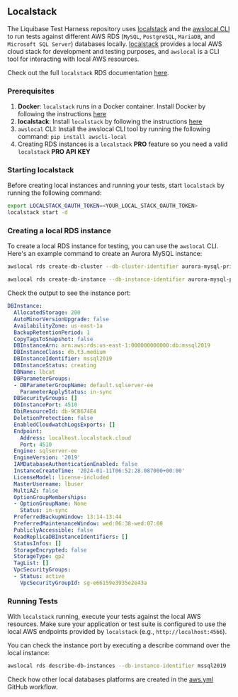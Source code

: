 ## Localstack

The Liquibase Test Harness repository uses [localstack](https://www.localstack.cloud/) and the [awslocal CLI](https://github.com/localstack/awscli-local) to run tests against different AWS RDS (`MySQL`, `PostgreSQL`, `MariaDB`, and `Microsoft SQL Server`) databases locally. [localstack](https://www.localstack.cloud/) provides a local AWS cloud stack for development and testing purposes, and `awslocal` is a CLI tool for interacting with local AWS resources.

Check out the full `localstack` RDS documentation [here](https://docs.localstack.cloud/user-guide/aws/rds/).

### Prerequisites

1. **Docker**: `localstack` runs in a Docker container. Install Docker by following the instructions [here](https://docs.docker.com/engine/install/)
2. **localstack**: Install `localstack` by following the instructions [here](https://docs.localstack.cloud/getting-started/installation/)
3. `awslocal` CLI: Install the awslocal CLI tool by running the following command: `pip install awscli-local`
4. Creating RDS instances is a `localstack` **PRO** feature so you need a valid `localstack` **PRO API KEY**

### Starting localstack

Before creating local instances and running your tests, start `localstack` by running the following command:

```bash
export LOCALSTACK_OAUTH_TOKEN=<YOUR_LOCAL_STACK_OAUTH_TOKEN>
localstack start -d
```

### Creating a local RDS instance

To create a local RDS instance for testing, you can use the `awslocal` CLI. Here's an example command to create an Aurora MySQL instance:

```bash
awslocal rds create-db-cluster --db-cluster-identifier aurora-mysql-primary-cluster --engine aurora-mysql --engine-version 8.0 --database-name test --master-username test --master-user-password test

awslocal rds create-db-instance --db-instance-identifier aurora-mysql-primary-cluster-instance --db-cluster-identifier aurora-mysql-primary-cluster --engine aurora-mysql --db-instance-class db.t3.medium
```

Check the output to see the instance port:

```yaml
DBInstance:
  AllocatedStorage: 200
  AutoMinorVersionUpgrade: false
  AvailabilityZone: us-east-1a
  BackupRetentionPeriod: 1
  CopyTagsToSnapshot: false
  DBInstanceArn: arn:aws:rds:us-east-1:000000000000:db:mssql2019
  DBInstanceClass: db.t3.medium
  DBInstanceIdentifier: mssql2019
  DBInstanceStatus: creating
  DBName: lbcat
  DBParameterGroups:
  - DBParameterGroupName: default.sqlserver-ee
    ParameterApplyStatus: in-sync
  DBSecurityGroups: []
  DbInstancePort: 4510
  DbiResourceId: db-9CB674E4
  DeletionProtection: false
  EnabledCloudwatchLogsExports: []
  Endpoint:
    Address: localhost.localstack.cloud
    Port: 4510
  Engine: sqlserver-ee
  EngineVersion: '2019'
  IAMDatabaseAuthenticationEnabled: false
  InstanceCreateTime: '2024-01-11T06:52:28.087000+00:00'
  LicenseModel: license-included
  MasterUsername: lbuser
  MultiAZ: false
  OptionGroupMemberships:
  - OptionGroupName: None
    Status: in-sync
  PreferredBackupWindow: 13:14-13:44
  PreferredMaintenanceWindow: wed:06:38-wed:07:08
  PubliclyAccessible: false
  ReadReplicaDBInstanceIdentifiers: []
  StatusInfos: []
  StorageEncrypted: false
  StorageType: gp2
  TagList: []
  VpcSecurityGroups:
  - Status: active
    VpcSecurityGroupId: sg-e66159e3935e2e43a
```

### Running Tests

With `localstack` running, execute your tests against the local AWS resources. Make sure your application or test suite is configured to use the local AWS endpoints provided by `localstack` (e.g., `http://localhost:4566`).

You can check the instance port by executing a describe command over the local instance:

```bash
awslocal rds describe-db-instances --db-instance-identifier mssql2019  --query 'DBInstances[0].Endpoint.Port' | jq -r 
```

Check how other local databases platforms are created in the [aws.yml](.github/workflows/aws.yml) GitHub workflow.

